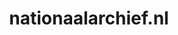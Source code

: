 ---
layout: post
title:  "nationaalarchief.nl"
internal_url:  "/dutchgov/nationaalarchief.nl.html"
categories: dutchgov
---